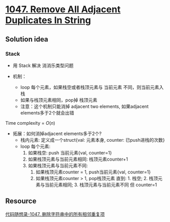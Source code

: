 # [1047. Remove All Adjacent Duplicates In String](https://leetcode.com/problems/remove-all-adjacent-duplicates-in-string/)

## Solution idea

### Stack

* 用 Stack 解决 消消乐类型问题

* 机制：
    * loop 每个元素，如果栈空或者栈顶元素与 当前元素 不同，则当前元素入栈
    * 如果与栈顶元素相同，pop掉 栈顶元素
    * 注意：这个机制只能消掉 adjacent two elements, 如果adjacent elements多于2个就会出错

Time complexity = $O(n)$

* 拓展：如何消掉adjacent elements多于2个?
    * 栈内元素: 定义成一个struct{val: 元素本身, counter: 已push进栈的次数}
    * loop 每个元素:
        1. 如果栈空: push 当前元素{val, counter=1}
        2. 如果栈顶元素与当前元素相同: 栈顶元素counter+1
        3. 如果栈顶元素与当前元素不同: 
            1. 如果栈顶元素counter = 1, push当前元素{val, counter=1}
            2. 如果栈顶元素counter > 1, pop栈顶元素 直到: 1. 栈空; 2. 栈顶元素与当前元素相同; 3. 栈顶元素与当前元素不同 但 counter=1

## Resource
[代码随想录-1047. 删除字符串中的所有相邻重复项](https://github.com/youngyangyang04/leetcode-master/blob/master/problems/1047.%E5%88%A0%E9%99%A4%E5%AD%97%E7%AC%A6%E4%B8%B2%E4%B8%AD%E7%9A%84%E6%89%80%E6%9C%89%E7%9B%B8%E9%82%BB%E9%87%8D%E5%A4%8D%E9%A1%B9.md)

